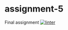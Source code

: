 # assignment-5
Final assignment
 [![linter](https://github.com/nadia-basarab/assignment-5/workflows/linter/badge.svg)](https://github.com/marketplace/actions/super-linter)